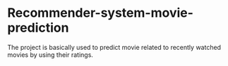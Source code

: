# Recommender-system-movie-prediction
The project is basically used to predict movie related to recently watched movies by using their ratings.
